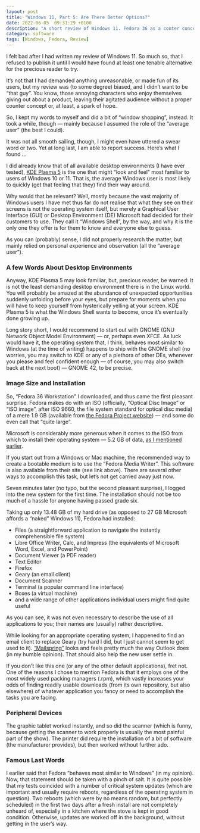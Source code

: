```yaml
---
layout: post
title: "Windows 11, Part 5: Are There Better Options?"
date: 2022-06-05  09:31:29 +0100
description: "A short review of Windows 11. Fedora 36 as a conter concept for Windows users."
category: software
tags: [Windows, Fedora, Review]
---
```


<p>I felt bad after I had written my review of Windows 11. So much so, that I refused to publish it until I would have found at least one tenable alternative for the precious reader to try.</p>

<p>It’s not that I had demanded anything unreasonable, or made fun of its users, but my review was (to some degree) biased, and I didn’t want to be “that guy”. You know, those annoying characters who enjoy themselves giving out about a product, leaving their agitated audience without a proper counter concept or, at least, a spark of hope.</p>

<p>So, I kept my words to myself and did a bit of “window shopping”, instead. It took a while, though — mainly because I assumed the role of the “average user” (the best I could).</p>

<p>It was not all smooth sailing, though, I might even have uttered a swear word or two. Yet at long last, I am able to report success. Here’s what I found …</p>
<!--more-->

<p>I did already know that of all available desktop environments (I have ever tested), <a re="external" title="Wikipedia article on KDE Plasma 5" href="https://en.wikipedia.org/wiki/KDE_Plasma_5"><abbr>KDE</abbr> Plasma 5</a> is the one that might “look and feel” most familiar to users of Windows 10 or 11. That is, the average Windows user is most likely to quickly (get that feeling that they) find their way around.</p>

<p>Why would that be relevant? Well, mostly because the vast majority of Windows users I have met thus far do not realise that what they see on their screens is not the operating system itself, but merely a Graphical User Interface (<abbr>GUI</abbr>) or Desktop Environment (<abbr>DE</abbr>) Microsoft had decided for their customers to use. They call it “Windows Shell”, by the way, and why it is the only one they offer is for them to know and everyone else to guess.</p>

<p>As you can (probably) sense, I did not properly research the matter, but mainly relied on personal experience and observation (all the “average user”).</p>

<h3>A few Words About Desktop Environments</h3>

<p>Anyway, <abbr>KDE</abbr> Plasma 5 may look familiar, but, precious reader, be warned: It is not the least demanding desktop environment there is in the Linux world. You will probably be amazed at the abundance of unexpected opportunities suddenly unfolding before your eyes, but prepare for moments when you will have to keep yourself from hysterically yelling at your screen. <abbr>KDE</abbr> Plasma 5 is what the Windows Shell wants to become, once it’s eventually done growing up.</p>

<p>Long story short, I would recommend to start out with GNOME (<abbr>GNU</abbr> Network Object Model Environment) — or, perhaps even <abbr>XFCE</abbr>. As luck would have it, the operating system that, I think, behaves most similar to Windows (at the time of writing) happens to ship with the GNOME shell (no worries, you may switch to <abbr>KDE</abbr> or any of a plethora of other <abbr>DEs</abbr>, whenever you please and feel confident enough — of course, you may also switch back at the next boot) — GNOME 42, to be precise.</p>

<h3>Image Size and Installation</h3>

<p>So, “Fedora 36 Workstation” I downloaded, and thus came the first pleasant surprise. Fedora makes do with an <abbr>ISO</abbr> (officially, “Optical Disc Image” or “<abbr>ISO</abbr> image”, after <abbr>ISO</abbr> 9660, the file system standard for optical disc media) of a mere 1.9&nbsp;<abbr>GB</abbr> (available from <a rel="external" href="https://getfedora.org/en/workstation/download/">the Fedora Project website</a>) — and some do even call that “quite large”.</p>

<p>Microsoft is considerably more generous when it comes to the <abbr>ISO</abbr> from which to install their operating system — 5.2&nbsp;<abbr>GB</abbr> of data, <a href="{{ site.baseurl }}{% post_url 2022-04-18-windows11-review-dislike %}">as I mentioned earlier</a>.</p>

<p>If you start out from a Windows or Mac machine, the recommended way to create a bootable medium is to use the “Fedora Media Writer”. This software is also available from their site (see link above). There are several other ways to accomplish this task, but let’s not get carried away just now.</p>

<p>Seven minutes later (no typo, but the second pleasant surprise), I logged into the new system for the first time. The installation should not be too much of a hassle for anyone having passed grade six.</p>

<p>Taking up only 13.48&nbsp;<abbr>GB</abbr> of my hard drive (as opposed to 27 <abbr>GB</abbr> Microsoft affords a “naked” Windows 11), Fedora had installed:</p> 

<ul>
    <li>Files (a straightforward application to navigate the instantly comprehensible file system)</li>
    <li>Libre Office Writer, Calc, and Impress (the equivalents of Microsoft Word, Excel, and PowerPoint)</li>
    <li>Document Viewer (a <abbr>PDF</abbr> reader)</li>
    <li>Text Editor</li>
    <li>Firefox</li>
    <li>Geary (an email client)</li>
    <li>Document Scanner</li>
    <li>Terminal (a popular command line interface)</li>
    <li>Boxes (a virtual machine)</li>
    <li>and a wide range of other applications individual users might find quite useful</li>
</ul>

<p>As you can see, it was not even necessary to describe the use of all applications to you; their names are (usually) rather descriptive.</p>

<p>While looking for an appropriate operating system, I happened to find an email client to replace Geary (try hard I did, but I just cannot seem to get used to it). <a rel="external" href="https://getmailspring.com/">“Mailspring”</a> looks and feels pretty much the way Outlook does (in my humble opinion). That should also help the new user settle in.</p>

<p>If you don’t like this one (or any of the other default applications), fret not. One of the reasons I chose to mention Fedora is that it employs one of the most widely used packing managers (<abbr>.rpm</abbr>), which vastly increases your odds of finding readily usable downloads (from its own repository, but also elsewhere) of whatever application you fancy or need to accomplish the tasks you are facing.</p>

<h3>Peripheral Devices</h3>

<p>The graphic tablet worked instantly, and so did the scanner (which is funny, because getting the scanner to work properly is usually the most painful part of the show). The printer did require the installation of a bit of software (the manufacturer provides), but then worked without further ado.</p>

<h3>Famous Last Words</h3>

<p>I earlier said that Fedora “behaves most similar to Windows” (in my opinion). Now, that statement should be taken with a pinch of salt. It is quite possible that my tests coincided with a number of critical system updates (which are important and usually require reboots, regardless of the operating system in question). Two reboots (which were by no means random, but perfectly scheduled) in the first two days after a fresh install are not completely unheard of, especially in a kitchen where the stove is kept in good condition. Otherwise, updates are worked off in the background, without getting in the user’s way.</p>
